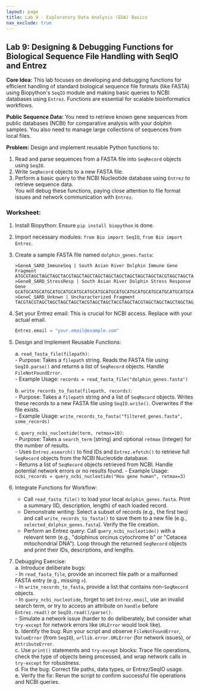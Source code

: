 ```yaml
---
layout: page
title: Lab 9 - Exploratory Data Analysis (EDA) Basics
nav_exclude: true
---
```



## Lab 9: Designing & Debugging Functions for Biological Sequence File Handling with SeqIO and Entrez

**Core Idea:** This lab focuses on developing and debugging functions for efficient handling of standard biological sequence file formats (like FASTA) using Biopython's `SeqIO` module and making basic queries to NCBI databases using `Entrez`. Functions are essential for scalable bioinformatics workflows.  

**Public Sequence Data:** You need to retrieve known gene sequences from public databases (NCBI) for comparative analysis with your dolphin samples. You also need to manage large collections of sequences from local files.  

**Problem:** Design and implement reusable Python functions to:  
1.  Read and parse sequences from a FASTA file into `SeqRecord` objects using `SeqIO`.  
2.  Write `SeqRecord` objects to a new FASTA file.  
3.  Perform a basic query to the NCBI Nucleotide database using `Entrez` to retrieve sequence data.  
You will debug these functions, paying close attention to file format issues and network communication with `Entrez`.  

### Worksheet:

1.  Install Biopython: Ensure `pip install biopython` is done.  
2.  Import necessary modules: `from Bio import SeqIO`, `from Bio import Entrez`.  
3.  Create a sample FASTA file named `dolphin_genes.fasta`:  
    ```fasta
    >GeneA_SARD_ImmuneSeq | South Asian River Dolphin Immune Gene Fragment
    ATGCGTAGCTAGCTAGCTACGTAGCTAGCTAGCTAGCTAGCTAGCTAGCTAGCTACGTAGCTAGCTAGC
    >GeneB_SARD_StressResp | South Asian River Dolphin Stress Response Gene
    GCATGCATGCATGCATGCATGCATGCATGCATGCATGCATGCATGCATGCATGCATGCATGCATGCATGC
    >GeneC_SARD_Unknwn | Uncharacterized Fragment
    TACGTACGTAGCTAGCTAGCTAGCTACGTAGCTAGCTACGTAGCTACGTAGCTAGCTAGCTAGCTAGC
    ```
4.  Set your Entrez email: This is crucial for NCBI access. Replace with your actual email.  
    ```python
    Entrez.email = "your.email@example.com"
    ```

5.  Design and Implement Reusable Functions:  

    a.  `read_fasta_file(filepath)`:  
        - Purpose: Takes a `filepath` string. Reads the FASTA file using `SeqIO.parse()` and returns a list of `SeqRecord` objects. Handle `FileNotFoundError`.  
        - Example Usage: `records = read_fasta_file("dolphin_genes.fasta")`  

    b.  `write_records_to_fasta(filepath, records)`:  
        - Purpose: Takes a `filepath` string and a list of `SeqRecord` objects. Writes these records to a new FASTA file using `SeqIO.write()`. Overwrites if the file exists.  
        - Example Usage: `write_records_to_fasta("filtered_genes.fasta", some_records)`  

    c.  `query_ncbi_nucleotide(term, retmax=10)`:  
        - Purpose: Takes a `search_term` (string) and optional `retmax` (integer) for the number of results.  
        - Uses `Entrez.esearch()` to find IDs and `Entrez.efetch()` to retrieve full `SeqRecord` objects from the NCBI Nucleotide database.  
        - Returns a list of `SeqRecord` objects retrieved from NCBI. Handle potential network errors or no results found.
        - Example Usage: `ncbi_records = query_ncbi_nucleotide("Hox gene human", retmax=3)`  

6.  Integrate Functions for Workflow:
    - Call `read_fasta_file()` to load your local `dolphin_genes.fasta`. Print a summary (ID, description, length) of each loaded record.  
    - Demonstrate writing: Select a subset of records (e.g., the first two) and call `write_records_to_fasta()` to save them to a new file (e.g., `selected_dolphin_genes.fasta`). Verify the file creation.  
    - Perform an Entrez query: Call `query_ncbi_nucleotide()` with a relevant term (e.g., "dolphinus orcinus cytochrome b" or "Cetacea mitochondrial DNA"). Loop through the returned `SeqRecord` objects and print their IDs, descriptions, and lengths.  

7.  Debugging Exercise:  
    a.  Introduce deliberate bugs:  
        - In `read_fasta_file`, provide an incorrect file path or a malformed FASTA entry (e.g., missing `>`).  
        - In `write_records_to_fasta`, provide a list that contains non-`SeqRecord` objects.  
        - In `query_ncbi_nucleotide`, forget to set `Entrez.email`, use an invalid search term, or try to access an attribute on `handle` before `Entrez.read()` or `SeqIO.read()/parse()`.  
        - Simulate a network issue (harder to do deliberately, but consider what `try-except` for network errors like `URLError` would look like).  
    b.  Identify the bug: Run your script and observe `FileNotFoundError`, `ValueError` (from `SeqIO`), `urllib.error.URLError` (for network issues), or `AttributeError`.  
    c.  Use `print()` statements and `try-except` blocks: Trace file operations, check the type of objects being processed, and wrap network calls in `try-except` for robustness.  
    d.  Fix the bug: Correct file paths, data types, or Entrez/SeqIO usage.  
    e.  Verify the fix: Rerun the script to confirm successful file operations and NCBI queries.  
